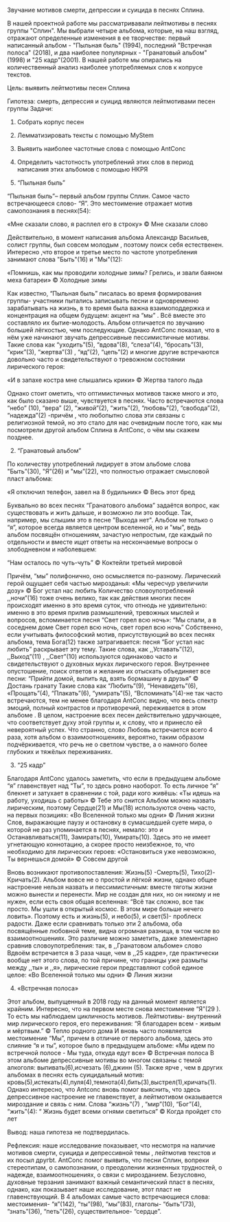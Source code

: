 Звучание мотивов смерти, депрессии и суицида в песнях Сплина.

В нашей проектной работе мы рассматривавали лейтмотивы в песнях группы "Сплин". Мы выбрали четыре альбома, которые, на наш взгляд, отражают определенные изменения в ее творчестве: первый написанный альбом - "Пыльная быль" (1994), последний "Встречная полоса" (2018), и два наиболее популярных - "Гранатовый альбом" (1998) и "25 кадр"(2001). В нашей работе мы опирались на количественный анализ наиболее употребляемых слов к копрусе текстов.  

Цель: выявить лейтмотивы песен Сплина 

Гипотеза: смерть, депрессия и суицид являются лейтмотивами песен группы 
Задачи:
1.	Собрать корпус песен 
2.	Лемматизировать тексты с помощью MyStem 
3.	Выявить наиболее частотные слова с помощью AntConc
4.	Определить частотность употреблений этих слов в период написания этих альбомов с помощью НКРЯ


 1. “Пыльная быль”

“Пыльная быль”– первый альбом группы Сплин. Самое часто встречающееся слово- “Я”. Это местоимение отражает мотив самопознания в песнях(54):

«Мне сказали слово, я расплел его в строку»
 © Мне сказали слово
 
Действительно, в момент написания альбома Александр Васильев, солист группы, был совсем молодым , поэтому поиск себя естественен. Интересно ,что второе и третье место по частоте употребления занимают слова "Быть"(16) и "Мы"(12):

«Помнишь, как мы проводили холодные зимы?
Грелись, и звали баяном меха батареи»
 © Холодные зимы 
 
Как известно, “Пыльная быль” писалась во время формирования группы- участники пытались записывать песни и одновременно зарабатывать на жизнь, в то время была важна взаимоподдержка и концентрация на общем будущем: акцент на “мы” . Всё вместе это составляло их бытие-молодость.
Альбом отличается по звучанию большей лёгкостью, чем последующие. Однако AntConc показал, что в нём уже начинают звучать депрессивные пессимистичные мотивы. Такие слова как “уходить”(5), “вдова”(8), “слеза”(4), “бросать”(3), “крик”(3), “жертва”(3) , “яд”(2), “цепь”(2) и многие другие встречаются довольно часто и свидетельствуют о тревожном состоянии лирического героя:

«И в запахе костра мне слышались крики»
 © Жертва талого льда
 
Однако стоит ометить, что оптимистичных мотивов также много и это, как было сказано выше, чувствуется в песнях. Часто встречаются слова “небо” (10), “вера” (2), “живой”(2), “жить”(2), “любовь”(2), “свобода”(2), “надежда”(2)  -причём , что любопытно слова эти связаны с религиозной темой, но это стало для нас очевидным после того, как мы посмотрели другой альбом Сплина в AntConc, о чём  мы скажем позднее.

2. “Гранатовый альбом”

По количеству употреблений лидирует в этом альбоме слова "Быть”(30), "Я”(26) и "мы”(22), что полностью отражает смысловой пласт альбома:

«Я отключил телефон, завел на 8 будильник»
 © Весь этот бред
 
Буквально во всех песнях “Гранатового альбома” задаётся вопрос, как существовать и жить дальше, и возможно ли это вообще. Так, например, мы слышим это в песне "Выхода нет". Альбом не только о “я”, которое всегда является центром вселенной, но и "мы”, ведь альбом посвящён отношениям, зачастую непростым, где каждый по отдельности и вместе ищет ответы на нескончаемые вопросы о злободневном и наболевшем:

“Нам осталось по чуть-чуть”
 © Коктейли третьей мировой
 
Причём, “мы” полифонично, оно осмысляется  по-разному. Лирический герой ощущает себя частью мирозданья:
«Мы чересчур увеличили дозу»
 © Бог устал нас любить
Количество словоупотреблений ,,ночи”(16) тоже очень велико, так как действия многих песен происходят именно в это время суток, что отнюдь не удивительно: именно в это время прилив размышлений, тревожных мыслей и вопросов, вспоминается песня “Свет горел всю ночь»:
“Мы спали, а в соседнем доме
Свет горел всю ночь, свет горел всю ночь”
Собственно, если учитывать философский мотив, присутствующий во всех песнях альбома, тема Бога(12) также затрагивается: песня  “Бог устал нас любить” раскрывает эту тему. Такие слова, как ,,Уставать”(12), ,,Выход”(11) , ,,Свет”(10) используются одинаково часто и свидетельствуют о духовных муках лирического героя. Внутреннее опустошение, поиск ответов и желание их отыскать объединяет все песни:
“Прийти домой, выпить яд, взять бормашину в друзья”
© Достань гранату
Такие слова как “Любить”(9), “Ненавидеть”(6), «Прощать”(4), “Плакать”(6), “умирать”(5), “Вспоминать”(4)-не так часто встречаются, тем не менее благодаря AntConc видно, что весь спектр эмоций, полный контрастов и противоречий, переживается в этом альбоме .
В целом, настроение всех песен действительно удручающее, что соответствует духу этой группы и, к слову, что и принесло ей невероятный успех.
Что странно, слово Любовь встречается всего 4 раза, хотя альбом о взаимоотношениях, вероятно, таким образом подчёркивается, что речь не о светлом чувcтве, а о намного более глубоких и тяжёлых переживаниях.
 
 3. “25 кадр”

Благодаря AntConc удалось заметить, что если в предыдущем альбоме “я” главенствует над “Ты”, то здесь ровно наоборот. То есть личное “я” блекнет и затухает в сравнении с той, ради кого живёшь:
«Ты идешь на работу, уходишь с работы»
 © Тебе это снится
 Альбом можно назвать лирическим, поэтому Сердце(21) и Мы(18) используются очень часто, на первых позициях:
«Во Вселенной только мы одни»
© Линия жизни
Слов, выражающие паузу и остановку в сумасшедшей суете мира, о которой не раз упоминается в песнях, немало: это и Останавливаться(11), Замирать(10), Умирать(10). Здесь это не имеет угнетающую коннотацию, а скорее просто неизбежное, то, что необходимо для лирических героев:
«Остановиться уже невозможно,
Ты вернешься домой»
© Совсем другой

Вновь возникают противопоставления: Жизнь(5) -Смерть(5), Тихо(2)-Кричать(2). Альбом вовсе не о простой и лёгкой жизни, однако общее настроение нельзя назвать и пессимистичным: вместе тяготы жизни можно вынести и перенести. Мир не создан для них, но он никому и не нужен, если есть своя общая вселенная: 
“Всё так сложно, все так пpосто.
 Мы yшли в откpытый космос.
 В этом миpе больше нечего ловить».
Поэтому есть и жизнь(5), и небо(5), и свет(5)- проблеск радости.
Даже если сравнивать только эти 2 альбома, оба посвящённые любовной теме, видна огромная разница, в том числе во взаимоотношениях. Это различие можно заметить, даже элементарно сравнив словоупотребления: так, в ,,Гранатовом альбоме» слово Вдвоём встречается в 3 раза чаще, чем в ,,25 кадре», где практически вообще нет этого слова, по той причине, что границы уже размыты между ,,ты» и ,,я», лирические герои представляют собой единое целое:
«Во Вселенной только мы одни»
© Линия жизни

4. «Встречная полоса»

Этот альбом, выпущенный в  2018 году на данный момент является крайним. Интересно, что на первом месте снова местоимение “Я”(29 ). То есть мы наблюдаем цикличность мотивов. Лейтмотивы-  внутренний мир лирического героя, его переживания:
“Я благодарен всем - живым и мёртвым.”
© Тепло родного дома
И вновь часто появляется местоимение “Мы”, причем  в отличие от первого альбома, здесь это слияние “я и ты”, которое было в предыдущем альбоме:
«Мы идем по встречной полосе - 
Мы туда, откуда едут все»
© Встречная полоса
В этом альбоме  депрессивные мотивы во многом связаны с темой алкоголя:  выпивать(6),исчезать (6),джинн (5). Также ярче , чем в других альбомах в песнях есть суицидальный мотив: кровь(5),истекать(4),пуля(4),темнота(4),бить(3),выстрел(1),кричать(1).
Однако интересно, что Antconc вновь помог выяснить, что здесь депрессивное настроение не главенствует, а лейтмотивом оказывается мироздание и связь с ним. Слова “жизнь”(7) , “мир”(10), “Бог”(4), “жить”(4):
“ Жизнь будет всеми огнями светиться”
© Когда пройдет сто лет

Вывод: наша гипотеза не подтвердилась.

Рефлексия: наше исследование показывает, что несмотря на наличие мотивов смерти, суицида и депрессивной темы , лейтмотив текстов и их посыл другbt. AntConc помог выявить, что песни Сплин, вопреки стереотипам, о самопознании, о преодолении жизненных трудностей, о надежде, взаимоотношениях, о связи с мирозданием. Безусловно, духовные терзания занимают важный семантический пласт в песнях, однако, как показывает наше исследование, этот пласт не главенствующий.  В 4 альбомах самые часто встречающиеся слова: местоимения- “я”(142), “ты”(98), “мы”(83),  глаголы- “быть”(73), “знать”(36), “петь”(26), существительное- “сердце”. 


